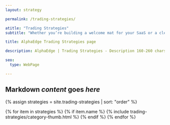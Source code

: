```yaml
---
layout: strategy

permalink: /trading-strategies/

atitle: "Trading Strategies"
subtitle: "Whether you’re building a welcome mat for your SaaS or a clean, corporate portfolio, Stack has your design needs covered."

title: AlphaEdge Trading Strategies page

description: AlphaEdge | Trading Strategies - Description 160-260 chars

seo:
  type: WebPage

---
```


## Markdown *content* goes _here_

<div class="row">
  {% assign strategies = site.trading-strategies | sort: "order" %}

  {% for item in strategies %}
  {% if item.name %}
    {% include trading-strategies/category-thumb.html %}
  {% endif %}
  {% endfor %}
</div>
<!--end of row-->
<!--end of container-->
